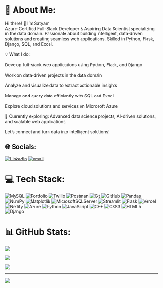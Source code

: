 

# 💫 About Me:

Hi there! 👋 I’m Satyam<br>Azure-Certified Full-Stack Developer & Aspiring Data Scientist specializing in the data domain. Passionate about building intelligent, data-driven solutions and creating seamless web applications. Skilled in Python, Flask, Django, SQL, and Excel.<br><br>💡 What I do:<br><br>Develop full-stack web applications using Python, Flask, and Django<br><br>Work on data-driven projects in the data domain<br><br>Analyze and visualize data to extract actionable insights<br><br>Manage and query data efficiently with SQL and Excel<br><br>Explore cloud solutions and services on Microsoft Azure<br><br>🚀 Currently exploring: Advanced data science projects, AI-driven solutions, and scalable web applications.<br><br>Let’s connect and turn data into intelligent solutions!





## 🌐 Socials:

[![LinkedIn](https://img.shields.io/badge/LinkedIn-%230077B5.svg?logo=linkedin&logoColor=white)](https://linkedin.com/in/https://www.linkedin.com/in/satyam-chhabra-031083332/) [![email](https://img.shields.io/badge/Email-D14836?logo=gmail&logoColor=white)](mailto:satyamwwe47@gmail.com) 



# 💻 Tech Stack:

![MySQL](https://img.shields.io/badge/mysql-4479A1.svg?style=flat-square&logo=mysql&logoColor=white) ![Portfolio](https://img.shields.io/badge/Portfolio-%23000000.svg?style=flat-square&logo=firefox&logoColor=#FF7139) ![Twilio](https://img.shields.io/badge/Twilio-F22F46?style=flat-square&logo=Twilio&logoColor=white) ![Postman](https://img.shields.io/badge/Postman-FF6C37?style=flat-square&logo=postman&logoColor=white) ![Git](https://img.shields.io/badge/git-%23F05033.svg?style=flat-square&logo=git&logoColor=white) ![GitHub](https://img.shields.io/badge/github-%23121011.svg?style=flat-square&logo=github&logoColor=white) ![Pandas](https://img.shields.io/badge/pandas-%23150458.svg?style=flat-square&logo=pandas&logoColor=white) ![NumPy](https://img.shields.io/badge/numpy-%23013243.svg?style=flat-square&logo=numpy&logoColor=white) ![Matplotlib](https://img.shields.io/badge/Matplotlib-%23ffffff.svg?style=flat-square&logo=Matplotlib&logoColor=black) ![MicrosoftSQLServer](https://img.shields.io/badge/Microsoft%20SQL%20Server-CC2927?style=flat-square&logo=microsoft%20sql%20server&logoColor=white) ![Streamlit](https://img.shields.io/badge/Streamlit-%23FE4B4B.svg?style=flat-square&logo=streamlit&logoColor=white) ![Flask](https://img.shields.io/badge/flask-%23000.svg?style=flat-square&logo=flask&logoColor=white) ![Vercel](https://img.shields.io/badge/vercel-%23000000.svg?style=flat-square&logo=vercel&logoColor=white) ![Netlify](https://img.shields.io/badge/netlify-%23000000.svg?style=flat-square&logo=netlify&logoColor=#00C7B7) ![Azure](https://img.shields.io/badge/azure-%230072C6.svg?style=flat-square&logo=microsoftazure&logoColor=white) ![Python](https://img.shields.io/badge/python-3670A0?style=flat-square&logo=python&logoColor=ffdd54) ![JavaScript](https://img.shields.io/badge/javascript-%23323330.svg?style=flat-square&logo=javascript&logoColor=%23F7DF1E) ![C++](https://img.shields.io/badge/c++-%2300599C.svg?style=flat-square&logo=c%2B%2B&logoColor=white) ![CSS3](https://img.shields.io/badge/css3-%231572B6.svg?style=flat-square&logo=css3&logoColor=white) ![HTML5](https://img.shields.io/badge/html5-%23E34F26.svg?style=flat-square&logo=html5&logoColor=white) ![Django](https://img.shields.io/badge/django-%23092E20.svg?style=flat-square&logo=django&logoColor=white)

# 📊 GitHub Stats:

![](https://github-readme-stats.vercel.app/api?username=Satyam2006chh&theme=midnight-purple&hide_border=false&include_all_commits=true&count_private=false)<br/>

![](https://nirzak-streak-stats.vercel.app/?user=Satyam2006chh&theme=midnight-purple&hide_border=false)<br/>

![](https://github-readme-stats.vercel.app/api/top-langs/?username=Satyam2006chh&theme=midnight-purple&hide_border=false&include_all_commits=true&count_private=false&layout=compact)



---

[![](https://visitcount.itsvg.in/api?id=Satyam2006chh&icon=0&color=0)](https://visitcount.itsvg.in)



<!-- Proudly created with GPRM ( https://gprm.itsvg.in ) -->
